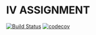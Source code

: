 # IV ASSIGNMENT

[![Build Status](https://travis-ci.org/0x12FD16B/iv-assignment.svg?branch=master)](https://travis-ci.org/0x12FD16B/iv-assignment)
[![codecov](https://codecov.io/gh/0x12FD16B/iv-assignment/branch/master/graph/badge.svg)](https://codecov.io/gh/0x12FD16B/iv-assignment)
